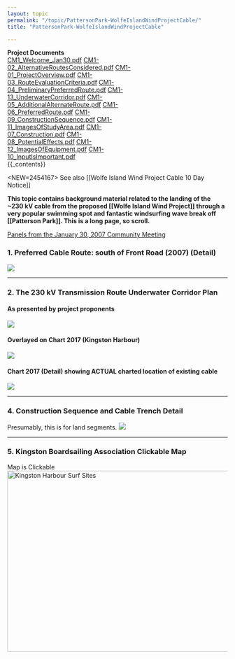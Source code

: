 ```yaml
---
layout: topic
permalink: "/topic/PattersonPark-WolfeIslandWindProjectCable/"
title: "PattersonPark-WolfeIslandWindProjectCable"

---
```


<div class="sidebar" style="width: 300px;">
<strong>Project Documents</strong>
<a href="http://K7Waterfront.org/Files/WolfeIslandWindProject/CM1_Welcome_Jan30.pdf">CM1_Welcome_Jan30.pdf</a>
<a href="http://K7Waterfront.org/Files/WolfeIslandWindProject/CM1-02_AlternativeRoutesConsidered.pdf">CM1-02_AlternativeRoutesConsidered.pdf</a>
<a href="http://K7Waterfront.org/Files/WolfeIslandWindProject/CM1-01_ProjectOverview.pdf">CM1-01_ProjectOverview.pdf</a>
<a href="http://K7Waterfront.org/Files/WolfeIslandWindProject/CM1-03_RouteEvaluationCriteria.pdf">CM1-03_RouteEvaluationCriteria.pdf</a>
<a href="http://K7Waterfront.org/Files/WolfeIslandWindProject/CM1-04_PreliminaryPreferredRoute.pdf">CM1-04_PreliminaryPreferredRoute.pdf</a>
<a href="http://K7Waterfront.org/Files/WolfeIslandWindProject/CM1-13_UnderwaterCorridor.pdf">CM1-13_UnderwaterCorridor.pdf</a>
<a href="http://K7Waterfront.org/Files/WolfeIslandWindProject/CM1-05_AdditionalAlternateRoute.pdf">CM1-05_AdditionalAlternateRoute.pdf</a>
<a href="http://K7Waterfront.org/Files/WolfeIslandWindProject/CM1-06_PreferredRoute.pdf">CM1-06_PreferredRoute.pdf</a>
<a href="http://K7Waterfront.org/Files/WolfeIslandWindProject/CM1-09_ConstructionSequence.pdf">CM1-09_ConstructionSequence.pdf</a>
<a href="http://K7Waterfront.org/Files/WolfeIslandWindProject/CM1-11_ImagesOfStudyArea.pdf">CM1-11_ImagesOfStudyArea.pdf</a>
<a href="http://K7Waterfront.org/Files/WolfeIslandWindProject/CM1-07_Construction.pdf">CM1-07_Construction.pdf</a>
<a href="http://K7Waterfront.org/Files/WolfeIslandWindProject/CM1-08_PotentialEffects.pdf">CM1-08_PotentialEffects.pdf</a>
<a href="http://K7Waterfront.org/Files/WolfeIslandWindProject/CM1-12_ImagesOfEquipment.pdf">CM1-12_ImagesOfEquipment.pdf</a>
<a href="http://K7Waterfront.org/Files/WolfeIslandWindProject/CM1-10_InputIsImportant.pdf">CM1-10_InputIsImportant.pdf</a>
</div>
{{_contents}}


<NEW=2454167>  See also [[Wolfe Island Wind Project Cable 10 Day Notice]]

<strong>This topic contains background material related to the landing of the ~230 kV cable from the proposed [[Wolfe Island Wind Project]] through a very popular swimming spot and fantastic windsurfing wave break off [[Patterson Park]].  This is a long page, so scroll.</strong>

<a href="http://www.wolfeislandwind.com/Jan07_Display_Panels.htm">Panels from the January 30, 2007 Community Meeting</a>


<h3>1. Preferred Cable Route: south of Front Road (2007) (Detail)</h3>
<img src="http://K7Waterfront.org/Files/WolfeIslandWindProject/PreferredRouteSouthOfFrontRoad(2007)Detail.jpg" border="0">

----

<h3>2. The 230 kV Transmission Route Underwater Corridor Plan</h3>
<h4>As presented by project proponents</h4>
<img src="http://K7Waterfront.org/Files/WolfeIslandWindProject/230kVTransmissionRouteUnderwaterCorridor.jpg" border="0">

<p><h4>Overlayed on Chart 2017 (Kingston Harbour)</h4>
<img src="http://K7Waterfront.org/Images/Chart-WolfeIslandWindProjectCable.jpg" border="0">

<p><h4>Chart 2017 (Detail) showing ACTUAL charted location of existing cable</h4>
<img src="http://K7Waterfront.org/Files/WolfeIslandWindProject/Chart201701(Detail).jpg" border="0">

----

<h3>4. Construction Sequence and Cable Trench Detail</h3>
Presumably, this is for land segments.
<img src="http://K7Waterfront.org/Files/WolfeIslandWindProject/ConstructionSequenceAndCableTrenchDetail.jpg" border="0">

----

<h3>5. Kingston Boardsailing Association Clickable Map</h3>
Map is Clickable
<MAP name=surfsites>
<AREA onmouseover="West Everett Break" shape=RECT target="" alt="West Everett Break" coords=177,52,299,74 href="http://www.geocities.com/kingstonboardsailing/maps/philspots.htm#West Everett Break">
<AREA onmouseover="Brothers Shoal Break" shape=RECT target="" alt="Brothers Shoal Break" coords=41,138,172,160 href="http://www.geocities.com/kingstonboardsailing/maps/philspots.htm#Brothers Shoal Break">
<AREA onmouseover="Upper Salmon Shoal" shape=RECT target="" alt="Upper Salmon Shoal" coords=90,172,174,211 href="http://www.geocities.com/kingstonboardsailing/maps/philspots.htm#Upper Salmon Shoal">
<AREA onmouseover="Salmon Island Break" shape=RECT target="" alt="Salmon Island Break" coords=178,171,295,202 href="http://www.geocities.com/kingstonboardsailing/maps/philspots.htm#Salmon Island Break">
<AREA onmouseover="Amherst Outside Break" shape=RECT target="" alt="Amherst Outside Break" coords=47,234,190,257 href="http://www.geocities.com/kingstonboardsailing/maps/philspots.htm#Amherst Outside Break">
<AREA onmouseover="Amherst Inside Break" shape=RECT target="" alt="Amherst Inside Break" coords=48,264,176,284 href="http://www.geocities.com/kingstonboardsailing/maps/philspots.htm#Amherst Inside Break">
<AREA onmouseover="Snake Shoal Break" shape=RECT target="" alt="Snake Shoal Break" coords=489,221,604,272 href="http://www.geocities.com/kingstonboardsailing/maps/philspots.htm#Snake Shoal Break">
<AREA onmouseover="Snake Island Break" shape=POLY target="" alt="Snake Island Break" coords=416,192,508,194,509,210,459,208,467,239,456,246,439,212,417,212,417,193,417,193 href="http://www.geocities.com/kingstonboardsailing/maps/philspots.htm#Snake Island Break">
<AREA onmouseover="Patterson Point Break" shape=RECT target="" alt="Patterson Point Break" coords=377,91,500,112 href="http://www.geocities.com/kingstonboardsailing/maps/philspots.htm#Patterson Point Break">
<AREA onmouseover="Patterson Shoal Break" shape=POLY target="" alt="Patterson Shoal Break" coords=368,109,374,105,374,89,461,48,455,36,355,87,352,109,368,111,371,108,371,108 href="http://www.geocities.com/kingstonboardsailing/maps/philspots.htm#Patterson Shoal Break">
<AREA onmouseover="Point Pleasant Break" shape=POLY target="" alt="Point Pleasant Break" coords=325,105,343,105,342,83,428,44,422,32,327,74,326,104,326,104 href="http://www.geocities.com/kingstonboardsailing/maps/philspots.htm#Point Pleasant Break">
<AREA shape=RECT coords=0,0,0,0></MAP>
<IMG height=414 alt="Kingston Harbour Surf Sites" src="http://www.geocities.com/kingstonboardsailing/maps/philspots_files/surfsites.jpg" width=653 useMap=#surfsites border=0>

